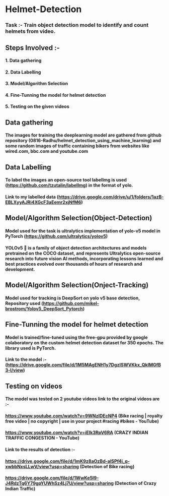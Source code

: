 # Helmet-Detection
### Task :- Train object detection model to identify and count helmets from video.


## Steps Involved :-
#### 1. Data gathering
#### 2. Data Labelling
#### 3. Model/Algorithm Selection
#### 4. Fine-Tunning the model for helmet detection
#### 5. Testing on the given videos


## Data gathering

#### The images for training the deeplearning model are gathered from github repository (0816-Radhu/helmet_detection_using_machine_learning) and some random images of traffic containing bikers from websites like wired.com, bbc.com and youtube.com


## Data Labelling

#### To label the images an open-source tool labelImg is used (https://github.com/tzutalin/labelImg) in the format of yolo. 
#### Link to my labelled data (https://drive.google.com/drive/u/1/folders/1azB-EBLXyyAJRi4XGcF3aEemr2xjNfM6)


## Model/Algorithm Selection(Object-Detection)

#### Model used for the task is ultralytics implementation of yolo-v5 model in PyTorch (https://github.com/ultralytics/yolov5) 
#### YOLOv5 🚀 is a family of object detection architectures and models pretrained on the COCO dataset, and represents Ultralytics open-source research into future vision AI methods, incorporating lessons learned and best practices evolved over thousands of hours of research and development.

## Model/Algorithm Selection(Onject-Tracking)

#### Model used for tracking is DeepSort on yolo v5 base detection, Repository used (https://github.com/mikel-brostrom/Yolov5_DeepSort_Pytorch)

## Fine-Tunning the model for helmet detection

#### Model is trained/fine-tuned using the free-gpu provided by google colaboratory on the custom helmet detection dataset for 350 epochs. The library used is PyTorch.
#### Link to the model :- (https://drive.google.com/file/d/1M5MAgENH1y7DgzISWVKkx_QklMGfB3-l/view)


## Testing on videos
#### The model was tested on 2 youtube videos link to the original videos are :- 
####  https://www.youtube.com/watch?v=9WNzIDEcNP4 (Bike racing | royalty free video | no copyright | use in your project #racing #bikes - YouTube)
####  https://www.youtube.com/watch?v=iEIk3RpV6RA (CRAZY INDIAN TRAFFIC CONGESTION - YouTube)
#### Link to the results of detection :-
#### https://drive.google.com/file/d/1mK9z8aOzBd-aISPf4i_q-xwbbNxsLLwV/view?usp=sharing (Detection of Bike racing)
#### https://drive.google.com/file/d/1WwKe5I9-J4RdzTq6Y79gpYUWhSz4Lj7U/view?usp=sharing (Detection of Crazy Indian Traffic)
